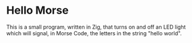 # Hello Morse

This is a small program, written in Zig, that turns on and off an LED light
which will signal, in Morse Code, the letters in the string "hello world".
